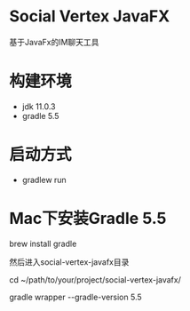 # Social Vertex JavaFX
基于JavaFx的IM聊天工具

# 构建环境
* jdk 11.0.3
* gradle 5.5

# 启动方式
* gradlew run

# Mac下安装Gradle 5.5

brew install gradle

然后进入social-vertex-javafx目录

cd ~/path/to/your/project/social-vertex-javafx/

gradle wrapper --gradle-version 5.5